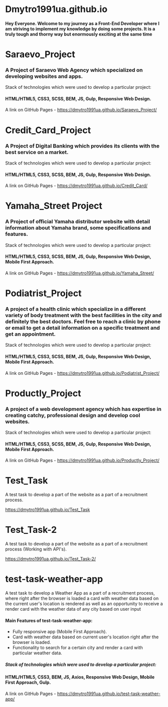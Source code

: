 # Dmytro1991ua.github.io

#### Hey Everyone. Welcome to my journey as a Front-End Developer where I am striving to implement my knowledge by doing some projects. It is a truly tough and thorny way but enormously exciting at the same time

# Saraevo_Project

### A Project of Saraevo Web Agency which specialized on developing websites and apps. 
Stack of technologies which were used to develop a particular project: 
#### HTML/HTML5, CSS3, SCSS, BEM, JS, Gulp, Responsive Web Design.

A link on GitHub Pages - https://dmytro1991ua.github.io/Saraevo_Project/


# Credit_Card_Project

### A Project of Digital Banking which provides its clients with the best service on a market. 
Stack of technologies which were used to develop a particular project:
#### HTML/HTML5, CSS3, SCSS, BEM, JS, Gulp, Responsive Web Design.

A link on GitHub Pages - https://dmytro1991ua.github.io/Credit_Card/

# Yamaha_Street Project

### A Project of official Yamaha distributor website with detail information about Yamaha brand, some specifications and features. 

Stack of technologies which were used to develop a particular project: 
#### HTML/HTML5, CSS3, SCSS, BEM, JS, Gulp, Responsive Web Design, Mobile First Approach.

A link on GitHub Pages - https://dmytro1991ua.github.io/Yamaha_Street/

#  Podiatrist_Project

### A project of a health clinic which specialize in a different variety of body treatment with the best facilities in the city and definitely the best doctors. Feel free to reach a clinic by phone or email to get a detail information on a specific treatment and get an appointment.

Stack of technologies which were used to develop a particular project: 
#### HTML/HTML5, CSS3, SCSS, BEM, JS, Gulp, Responsive Web Design, Mobile First Approach.

A link on GitHub Pages - https://dmytro1991ua.github.io/Podiatrist_Project/

#  Productly_Project

### A project of a web development agency which has expertise in creating catchy, professional design and develop cool websites.

Stack of technologies which were used to develop a particular project: 
#### HTML/HTML5, CSS3, SCSS, BEM, JS, Gulp, Responsive Web Design, Mobile First Approach.

A link on GitHub Pages - https://dmytro1991ua.github.io/Productly_Project/

# Test_Task

A test task to develop a part of the website as a part of a recruitment process.

https://dmytro1991ua.github.io/Test_Task

# Test_Task-2
A test task to develop a part of the website as a part of a recruitment process (Working with API's).

https://dmytro1991ua.github.io/Test_Task-2/

# test-task-weather-app
A test task to develop a Weather App as a part of a recruitment process, where right after the browser is loaded a card with weather data based on the current user's location is rendered as well as an opportunity to receive a render card with the weather data of any city based on user input 

#### Main Features of test-task-weather-app:
* Fully responsive app (Mobile First Approach).
* Card with weather data based on current user's location right after the browser is loaded.
* Functionality to search for a certain city and render a card with particular weather data.

##### Stack of technologies which were used to develop a particular project: 

#### HTML/HTML5, CSS3, BEM, JS, Axios, Responsive Web Design, Mobile First Approach, Gulp.

A link on GitHub Pages - https://dmytro1991ua.github.io/test-task-weather-app/



